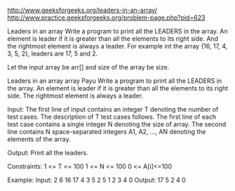 http://www.geeksforgeeks.org/leaders-in-an-array/ 
http://www.practice.geeksforgeeks.org/problem-page.php?pid=623

Leaders in an array
Write a program to print all the LEADERS in the array. An element is leader if it is greater than all the elements to its right side.
And the rightmost element is always a leader. For example int the array {16, 17, 4, 3, 5, 2}, leaders are 17, 5 and 2.

Let the input array be arr[] and size of the array be size.

Leaders in an array
array      Payu
Write a program to print all the LEADERS in the array. An element is leader if it is greater than all the elements to its right side. The rightmost element is always a leader. 

Input:
The first line of input contains an integer T denoting the number of test cases. The description of T test cases follows.
The first line of each test case contains a single integer N denoting the size of array.
The second line contains N space-separated integers A1, A2, ..., AN denoting the elements of the array.

Output:
Print all the leaders.

Constraints:
1 <= T <= 100
1 <= N <= 100
0 <= A[i]<=100

Example:
Input:
2
6
16 17 4 3 5 2
5
1 2 3 4 0
Output:
17 5 2
4 0